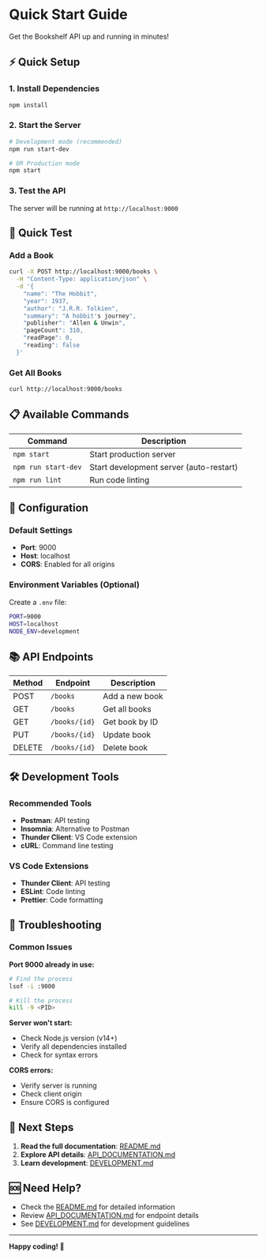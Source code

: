 # Quick Start Guide

Get the Bookshelf API up and running in minutes!

## ⚡ Quick Setup

### 1. Install Dependencies
```bash
npm install
```

### 2. Start the Server
```bash
# Development mode (recommended)
npm run start-dev

# OR Production mode
npm start
```

### 3. Test the API
The server will be running at `http://localhost:9000`

## 🧪 Quick Test

### Add a Book
```bash
curl -X POST http://localhost:9000/books \
  -H "Content-Type: application/json" \
  -d '{
    "name": "The Hobbit",
    "year": 1937,
    "author": "J.R.R. Tolkien",
    "summary": "A hobbit's journey",
    "publisher": "Allen & Unwin",
    "pageCount": 310,
    "readPage": 0,
    "reading": false
  }'
```

### Get All Books
```bash
curl http://localhost:9000/books
```

## 📋 Available Commands

| Command | Description |
|---------|-------------|
| `npm start` | Start production server |
| `npm run start-dev` | Start development server (auto-restart) |
| `npm run lint` | Run code linting |

## 🔧 Configuration

### Default Settings
- **Port**: 9000
- **Host**: localhost
- **CORS**: Enabled for all origins

### Environment Variables (Optional)
Create a `.env` file:
```bash
PORT=9000
HOST=localhost
NODE_ENV=development
```

## 📚 API Endpoints

| Method | Endpoint | Description |
|--------|----------|-------------|
| POST | `/books` | Add a new book |
| GET | `/books` | Get all books |
| GET | `/books/{id}` | Get book by ID |
| PUT | `/books/{id}` | Update book |
| DELETE | `/books/{id}` | Delete book |

## 🛠️ Development Tools

### Recommended Tools
- **Postman**: API testing
- **Insomnia**: Alternative to Postman
- **Thunder Client**: VS Code extension
- **cURL**: Command line testing

### VS Code Extensions
- **Thunder Client**: API testing
- **ESLint**: Code linting
- **Prettier**: Code formatting

## 🚨 Troubleshooting

### Common Issues

**Port 9000 already in use:**
```bash
# Find the process
lsof -i :9000

# Kill the process
kill -9 <PID>
```

**Server won't start:**
- Check Node.js version (v14+)
- Verify all dependencies installed
- Check for syntax errors

**CORS errors:**
- Verify server is running
- Check client origin
- Ensure CORS is configured

## 📖 Next Steps

1. **Read the full documentation**: [README.md](README.md)
2. **Explore API details**: [API_DOCUMENTATION.md](API_DOCUMENTATION.md)
3. **Learn development**: [DEVELOPMENT.md](DEVELOPMENT.md)

## 🆘 Need Help?

- Check the [README.md](README.md) for detailed information
- Review [API_DOCUMENTATION.md](API_DOCUMENTATION.md) for endpoint details
- See [DEVELOPMENT.md](DEVELOPMENT.md) for development guidelines

---

**Happy coding! 🚀** 